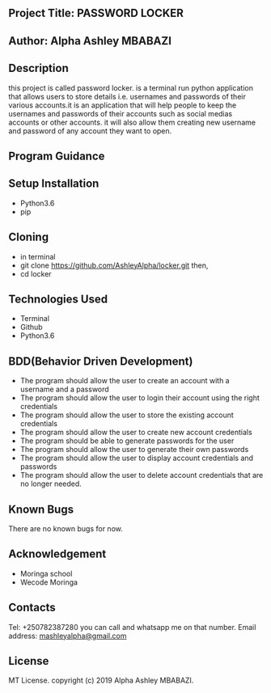 ## Project Title: PASSWORD LOCKER

## Author: Alpha Ashley MBABAZI

## Description
this project is called password locker. is a terminal run python application that allows users to store details i.e. usernames and passwords of their various accounts.it is an application that will help people to keep the usernames and passwords of their accounts such as social medias accounts or other accounts. it will also allow them creating new username and password of any account they want to open. 

## Program Guidance

## Setup Installation
* Python3.6
* pip

## Cloning
* in terminal
* git clone https://github.com/AshleyAlpha/locker.git then,
* cd locker

## Technologies Used

* Terminal
* Github
* Python3.6

## BDD(Behavior Driven Development)
* The program should allow the user to create an account with a username and a password
* The program should allow the user to login their account using the right credentials
* The program should allow the user to store the existing account credentials
* The program should allow the user to create new account credentials
* The program should be able to generate passwords for the user
* The program should allow the user to generate their own passwords
* The program should allow the user to display account credentials and passwords
* The program should allow the user to delete account credentials that are no longer needed.

## Known Bugs
There are no known bugs for now.

## Acknowledgement
* Moringa school
* Wecode Moringa

## Contacts
Tel: +250782387280 you can call and whatsapp me on that number. Email address: mashleyalpha@gmail.com
## License
MT License. copyright (c) 2019 Alpha Ashley MBABAZI.



